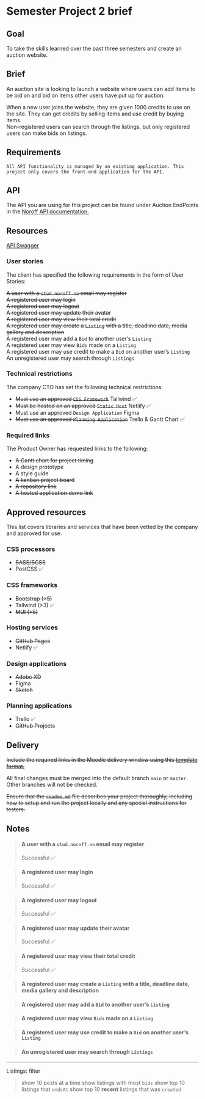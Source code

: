 # Semester Project 2 brief
## Goal

To take the skills learned over the past three semesters and create an auction website.

## Brief
An auction site is looking to launch a website where users can add items to be bid on and bid on items other users have put up for auction.

When a new user joins the website, they are given 1000 credits to use on the site. They can get credits by selling items and use credit by buying items.   
Non-registered users can search through the listings, but only registered users can make bids on listings.

## Requirements

    All API functionality is managed by an existing application. This project only covers the front-end application for the API.

## API

The API you are using for this project can be found under Auction EndPoints in the [Noroff API documentation.](https://docs.noroff.dev/auctionhouse-endpoints/authentication)

## Resources

[API Swagger](https://api.noroff.dev/docs/)

### User stories

The client has specified the following requirements in the form of User Stories:

~~A user with a `stud.noroff.no` email may register~~  
~~A registered user may login~~   
~~A registered user may logout~~  
~~A registered user may update their avatar~~  
~~A registered user may view their total credit~~  
~~A registered user may create a `Listing` with a title, deadline date, media gallery and description~~  
A registered user may add a `Bid` to another user’s `Listing`  
A registered user may view `Bids` made on a `Listing`  
A registered user may use credit to make a `Bid` on another user’s `Listing`  
An unregistered user may search through `Listings`  

### Technical restrictions

The company CTO has set the following technical restrictions:

* ~~Must use an approved `CSS Framework`~~  Tailwind ✅
* ~~Must be hosted on an approved `Static Host`~~ Netlify ✅
* Must use an approved `Design Application` Figma
* ~~Must use an approved `Planning Application`~~ Trello & Gantt Chart ✅

### Required links

The Product Owner has requested links to the following:

* ~~A Gantt chart for project timing~~
* A design prototype
* A style guide
* ~~A kanban project board~~
* ~~A repository link~~
* ~~A hosted application demo link~~

## Approved resources

This list covers libraries and services that have been vetted by the company and approved for use.
### CSS processors
* ~~SASS/SCSS~~
* PostCSS ✅

### CSS frameworks
* ~~Bootstrap (>5)~~ 
* Tailwind (>3) ✅
* ~~MUI (>5)~~

### Hosting services
* ~~GitHub Pages~~
* Netlify ✅

### Design applications
* ~~Adobe XD~~ 
* Figma 
* ~~Sketch~~

### Planning applications
* Trello ✅ 
* ~~GitHub Projects~~

## Delivery

~~Include the required links in the Moodle delivery window using this [template format.](https://noroff-content.gitlab.io/feu/semester-project-2/delivery-template.html)~~

All final changes must be merged into the default branch `main` or `master`.   
Other branches will not be checked.

~~Ensure that the `readme.md` file describes your project thoroughly, including how to setup and run the project locally and any special instructions for testers.~~


## Notes

> #### A user with a `stud.noroff.no` email may register  
> Successful ✅

> #### A registered user may login   
> Successful ✅

> #### A registered user may logout  
> Successful ✅

> #### A registered user may update their avatar  
> Successful ✅

> #### A registered user may view their total credit  
> Successful ✅

> #### A registered user may create a `Listing` with a title, deadline date, media gallery and description  

> #### A registered user may add a `Bid` to another user’s `Listing`  

> #### A registered user may view `Bids` made on a `Listing`  

> #### A registered user may use credit to make a `Bid` on another user’s `Listing`  

> #### An unregistered user may search through `Listings`  

---

Listings: filter 
> show 10 posts at a time
> show listings with most `bids`
> show top 10 listings that `endsAt`
> show top 10 **recent** listings that was `created`
> 